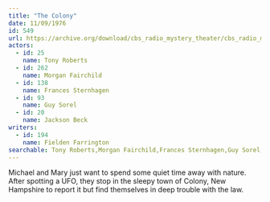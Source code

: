 ```yaml
---
title: "The Colony"
date: 11/09/1976
id: 549
url: https://archive.org/download/cbs_radio_mystery_theater/cbs_radio_mystery_theater-0501-0550.zip/cbs_radio_mystery_theater-0501-0550%2Fcbsrmt_0549_the_colony.mp3
actors:  
  - id: 25
    name: Tony Roberts  
  - id: 262
    name: Morgan Fairchild  
  - id: 138
    name: Frances Sternhagen  
  - id: 93
    name: Guy Sorel  
  - id: 20
    name: Jackson Beck
writers:  
  - id: 194
    name: Fielden Farrington
searchable: Tony Roberts,Morgan Fairchild,Frances Sternhagen,Guy Sorel,Jackson Beck Fielden Farrington
---
```

Michael and Mary just want to spend some quiet time away with nature. After spotting a UFO, they stop in the sleepy town of Colony, New Hampshire to report it but find themselves in deep trouble with the law.